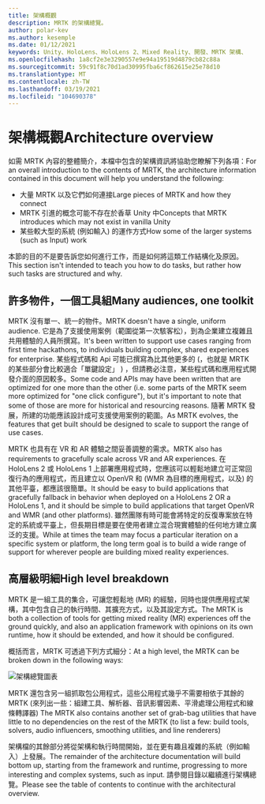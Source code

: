 ```yaml
---
title: 架構概觀
description: MRTK 的架構總覽。
author: polar-kev
ms.author: kesemple
ms.date: 01/12/2021
keywords: Unity、HoloLens、HoloLens 2、Mixed Reality、開發、MRTK 架構、
ms.openlocfilehash: 1a8cf2e3e3290557e9e94a19519d4879cb82c88a
ms.sourcegitcommit: 59c91f8c70d1ad30995fba6cf862615e25e78d10
ms.translationtype: MT
ms.contentlocale: zh-TW
ms.lasthandoff: 03/19/2021
ms.locfileid: "104690378"
---
```

# <a name="architecture-overview"></a><span data-ttu-id="fcf93-104">架構概觀</span><span class="sxs-lookup"><span data-stu-id="fcf93-104">Architecture overview</span></span>

<span data-ttu-id="fcf93-105">如需 MRTK 內容的整體簡介，本檔中包含的架構資訊將協助您瞭解下列各項：</span><span class="sxs-lookup"><span data-stu-id="fcf93-105">For an overall introduction to the contents of MRTK, the architecture information contained in this document will help you understand the following:</span></span>

- <span data-ttu-id="fcf93-106">大量 MRTK 以及它們如何連接</span><span class="sxs-lookup"><span data-stu-id="fcf93-106">Large pieces of MRTK and how they connect</span></span>
- <span data-ttu-id="fcf93-107">MRTK 引進的概念可能不存在於香草 Unity 中</span><span class="sxs-lookup"><span data-stu-id="fcf93-107">Concepts that MRTK introduces which may not exist in vanilla Unity</span></span>
- <span data-ttu-id="fcf93-108">某些較大型的系統 (例如輸入) 的運作方式</span><span class="sxs-lookup"><span data-stu-id="fcf93-108">How some of the larger systems (such as Input) work</span></span>

<span data-ttu-id="fcf93-109">本節的目的不是要告訴您如何進行工作，而是如何將這類工作結構化及原因。</span><span class="sxs-lookup"><span data-stu-id="fcf93-109">This section isn't intended to teach you how to do tasks, but rather how such tasks are structured and why.</span></span>

## <a name="many-audiences-one-toolkit"></a><span data-ttu-id="fcf93-110">許多物件，一個工具組</span><span class="sxs-lookup"><span data-stu-id="fcf93-110">Many audiences, one toolkit</span></span>

<span data-ttu-id="fcf93-111">MRTK 沒有單一、統一的物件。</span><span class="sxs-lookup"><span data-stu-id="fcf93-111">MRTK doesn't have a single, uniform audience.</span></span> <span data-ttu-id="fcf93-112">它是為了支援使用案例（範圍從第一次駭客松），到為企業建立複雜且共用體驗的人員所撰寫。</span><span class="sxs-lookup"><span data-stu-id="fcf93-112">It's been written to support use cases ranging from first time hackathons, to individuals building complex, shared experiences for enterprise.</span></span> <span data-ttu-id="fcf93-113">某些程式碼和 Api 可能已撰寫為比其他更多的 (，也就是 MRTK 的某些部分會比較適合「單鍵設定」 ) ，但請務必注意，某些程式碼和應用程式開發介面的原因較多。</span><span class="sxs-lookup"><span data-stu-id="fcf93-113">Some code and APIs may have been written that are optimized for one more than the other (i.e. some parts of the MRTK seem more optimized for "one click configure"), but it's important to note that some of those are more for historical and resourcing reasons.</span></span> <span data-ttu-id="fcf93-114">隨著 MRTK 發展，所建的功能應該設計成可支援使用案例的範圍。</span><span class="sxs-lookup"><span data-stu-id="fcf93-114">As MRTK evolves, the features that get built should be designed to scale to support the range of use cases.</span></span>

<span data-ttu-id="fcf93-115">MRTK 也具有在 VR 和 AR 體驗之間妥善調整的需求。</span><span class="sxs-lookup"><span data-stu-id="fcf93-115">MRTK also has requirements to gracefully scale across VR and AR experiences.</span></span> <span data-ttu-id="fcf93-116">在 HoloLens 2 或 HoloLens 1 上部署應用程式時，您應該可以輕鬆地建立可正常回復行為的應用程式，而且建立以 OpenVR 和 (WMR 為目標的應用程式，以及) 的其他平臺，都應該很簡單。</span><span class="sxs-lookup"><span data-stu-id="fcf93-116">It should be easy to build applications that gracefully fallback in behavior when deployed on a HoloLens 2 OR a HoloLens 1, and it should be simple to build applications that target OpenVR and WMR (and other platforms).</span></span> <span data-ttu-id="fcf93-117">雖然團隊有時可能會將特定的反復專案放在特定的系統或平臺上，但長期目標是要在使用者建立混合現實體驗的任何地方建立廣泛的支援。</span><span class="sxs-lookup"><span data-stu-id="fcf93-117">While at times the team may focus a particular iteration on a specific system or platform, the long term goal is to build a wide range of support for wherever people are building mixed reality experiences.</span></span>

## <a name="high-level-breakdown"></a><span data-ttu-id="fcf93-118">高層級明細</span><span class="sxs-lookup"><span data-stu-id="fcf93-118">High level breakdown</span></span>

<span data-ttu-id="fcf93-119">MRTK 是一組工具的集合，可讓您輕鬆地 (MR) 的經驗，同時也提供應用程式架構，其中包含自己的執行時間、其擴充方式，以及其設定方式。</span><span class="sxs-lookup"><span data-stu-id="fcf93-119">The MRTK is both a collection of tools for getting mixed reality (MR) experiences off the ground quickly, and also an application framework with opinions on its own runtime, how it should be extended, and how it should be configured.</span></span>

<span data-ttu-id="fcf93-120">概括而言，MRTK 可透過下列方式細分：</span><span class="sxs-lookup"><span data-stu-id="fcf93-120">At a high level, the MRTK can be broken down in the following ways:</span></span>

![架構總覽圖表](../features/images/architecture/MRTK_Architecture.png)

<span data-ttu-id="fcf93-122">MRTK 還包含另一組抓取包公用程式，這些公用程式幾乎不需要相依于其餘的 MRTK (來列出一些：組建工具、解析器、音訊影響因素、平滑處理公用程式和線條轉譯器) </span><span class="sxs-lookup"><span data-stu-id="fcf93-122">The MRTK also contains another set of grab-bag utilities that have little to no dependencies on the rest of the MRTK (to list a few: build tools, solvers, audio influencers, smoothing utilities, and line renderers)</span></span>

<span data-ttu-id="fcf93-123">架構檔的其餘部分將從架構和執行時間開始，並在更有趣且複雜的系統（例如輸入）上發展。</span><span class="sxs-lookup"><span data-stu-id="fcf93-123">The remainder of the architecture documentation will build bottom up, starting from the framework and runtime, progressing to more interesting and complex systems, such as input.</span></span> <span data-ttu-id="fcf93-124">請參閱目錄以繼續進行架構總覽。</span><span class="sxs-lookup"><span data-stu-id="fcf93-124">Please see the table of contents to continue with the architectural overview.</span></span>

